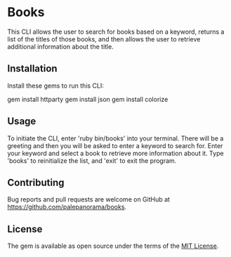 # Books

This CLI allows the user to search for books based on a keyword, returns a list of the titles of those books, and then allows the user to retrieve additional information about the title. 

## Installation

Install these gems to run this CLI:

gem install httparty 
gem install json 
gem install colorize 

## Usage

To initiate the CLI, enter 'ruby bin/books' into your terminal. There will be a greeting and then you will be asked to enter a keyword to search for. Enter your keyword and select a book to retrieve more information about it. Type 'books' to reinitialize the list, and 'exit' to exit the program. 


## Contributing

Bug reports and pull requests are welcome on GitHub at https://github.com/palepanorama/books.


## License

The gem is available as open source under the terms of the [MIT License](https://opensource.org/licenses/MIT).

